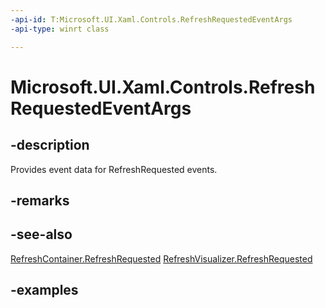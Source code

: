 ```yaml
---
-api-id: T:Microsoft.UI.Xaml.Controls.RefreshRequestedEventArgs
-api-type: winrt class

---
```

<!-- Class syntax.
public class RefreshRequestedEventArgs 
-->

# Microsoft.UI.Xaml.Controls.RefreshRequestedEventArgs


## -description

Provides event data for RefreshRequested events.


## -remarks


## -see-also

[RefreshContainer.RefreshRequested](refreshcontainer_refreshrequested.md)
[RefreshVisualizer.RefreshRequested](refreshvisualizer_refreshrequested.md)


## -examples


